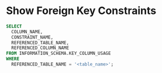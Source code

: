 # Show Foreign Key Constraints

```sql
SELECT
  COLUMN_NAME,
  CONSTRAINT_NAME,
  REFERENCED_TABLE_NAME,
  REFERENCED_COLUMN_NAME
FROM INFORMATION_SCHEMA.KEY_COLUMN_USAGE
WHERE
  REFERENCED_TABLE_NAME = '<table_name>';
```
